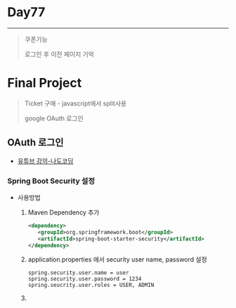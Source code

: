 # Day77

---

> 쿠폰기능 
>
> 로그인 후 이전 페이지 기억 

# Final Project

>Ticket 구매 - javascript에서 split사용 
>
>google OAuth 로그인 

## OAuth 로그인 

- [유튜브 강의-나도코딩](https://opentutorials.org/course/2473/16571)

### Spring Boot Security 설정

- 사용방법

  1. Maven Dependency 추가 

     ```xml
     <dependency>
     	<groupId>org.springframework.boot</groupId>
     	<artifactId>spring-boot-starter-security</artifactId>
     </dependency>
     ```

  2. application.properties 에서 security user name, password 설정

     ```properties
     spring.security.user.name = user
     spring.security.user.password = 1234
     spring.seucrity.user.roles = USER, ADMIN
     ```

  3. 


